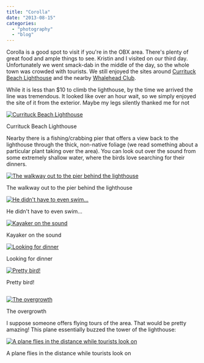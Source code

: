 ```yaml
---
title: "Corolla"
date: "2013-08-15"
categories: 
  - "photography"
  - "blog"
---
```


Corolla is a good spot to visit if you're in the OBX area. There's plenty of great food and ample things to see. Kristin and I visited on our third day. Unfortunately we went smack-dab in the middle of the day, so the whole town was crowded with tourists. We still enjoyed the sites around [Currituck Beach Lighthouse](http://www.currituckbeachlight.com/ "The lighthouse") and the nearby [Whalehead Club](http://www.visitwhalehead.com/ "The Whalehead Club"). 

While it is less than $10 to climb the lighthouse, by the time we arrived the line was tremendous. It looked like over an hour wait, so we simply enjoyed the site of it from the exterior. Maybe my legs silently thanked me for not 

<div class='wp-caption aligncenter'>
  <a href="/uploads/2013/8/Corolla/l/Corolla_004_l.jpg" title="Currituck Beach Lighthouse">
    <img alt="Currituck Beach Lighthouse" title="Currituck Beach Lighthouse" src="/uploads/2013/8/Corolla/m/Corolla_004_m.jpg">
  </a>
    <p class='wp-caption-text'>Currituck Beach Lighthouse</p>
</div>

Nearby there is a fishing/crabbing pier that offers a view back to the lighthouse through the thick, non-native foliage (we read something about a particular plant taking over the area). You can look out over the sound from some extremely shallow water, where the birds love searching for their dinners.

<div class='wp-caption aligncenter'>
  <a href="/uploads/2013/8/Corolla/l/Corolla_007_l.jpg" title="The walkway out to the pier behind the lighthouse">
    <img alt="The walkway out to the pier behind the lighthouse" title="The walkway out to the pier behind the lighthouse" src="/uploads/2013/8/Corolla/m/Corolla_007_m.jpg">
  </a>
    <p class='wp-caption-text'>The walkway out to the pier behind the lighthouse</p>
</div>

<div class='wp-caption aligncenter'>
  <a href="/uploads/2013/8/Corolla/l/Corolla_009_l.jpg" title="He didn't have to even swim...">
    <img alt="He didn't have to even swim..." title="He didn't have to even swim..." src="/uploads/2013/8/Corolla/m/Corolla_009_m.jpg">
  </a>
    <p class='wp-caption-text'>He didn't have to even swim...</p>
</div>

<div class='wp-caption aligncenter'>
  <a href="/uploads/2013/8/Corolla/l/Corolla_012_l.jpg" title="Kayaker on the sound">
    <img alt="Kayaker on the sound" title="Kayaker on the sound" src="/uploads/2013/8/Corolla/m/Corolla_012_m.jpg">
  </a>
    <p class='wp-caption-text'>Kayaker on the sound</p>
</div>

<div class='wp-caption aligncenter'>
  <a href="/uploads/2013/8/Corolla/l/Corolla_019_l.jpg" title="Looking for dinner">
    <img alt="Looking for dinner" title="Looking for dinner" src="/uploads/2013/8/Corolla/m/Corolla_019_m.jpg">
  </a>
    <p class='wp-caption-text'>Looking for dinner</p>
</div>

<div class='wp-caption aligncenter'>
  <a href="/uploads/2013/8/Corolla/l/Corolla_030_l.jpg" title="Pretty bird!">
    <img alt="Pretty bird!" title="Pretty bird!" src="/uploads/2013/8/Corolla/m/Corolla_030_m.jpg">
  </a>
    <p class='wp-caption-text'>Pretty bird!</p>
</div>

<div class='wp-caption aligncenter'>
  <a href="/uploads/2013/8/Corolla/l/Corolla_033_l.jpg" title="">
    <img alt="" title="" src="/uploads/2013/8/Corolla/m/Corolla_033_m.jpg">
  </a>
    <p class='wp-caption-text'></p>
</div>

<div class='wp-caption aligncenter'>
  <a href="/uploads/2013/8/Corolla/l/Corolla_038_l.jpg" title="The overgrowth">
    <img alt="The overgrowth" title="The overgrowth" src="/uploads/2013/8/Corolla/m/Corolla_038_m.jpg">
  </a>
    <p class='wp-caption-text'>The overgrowth</p>
</div>

I suppose someone offers flying tours of the area. That would be pretty amazing! This plane essentially buzzed the tower of the lighthouse:

<div class='wp-caption aligncenter'>
  <a href="/uploads/2013/8/Corolla/l/Corolla_014_l.jpg" title="A plane flies in the distance while tourists look on">
    <img alt="A plane flies in the distance while tourists look on" title="A plane flies in the distance while tourists look on" src="/uploads/2013/8/Corolla/m/Corolla_014_m.jpg">
  </a>
    <p class='wp-caption-text'>A plane flies in the distance while tourists look on</p>
</div>


